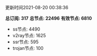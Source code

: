 更新时间2021-08-20 00:38:36

**总订阅: 317**
**总节点: 22496**
**有效节点: 6810**
- ss节点: 4490
- v2ray节点: 1625
- ssr节点: 595
- trojan节点: 100
